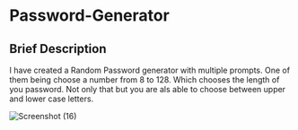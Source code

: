 # Password-Generator

## Brief Description
 I have created a Random Password generator with multiple prompts. One of them being choose a number from 8 to 128. Which chooses the length of you password.
 Not only that but you are als able to choose between upper and lower case letters. 


![Screenshot (16)](https://user-images.githubusercontent.com/79616150/112735613-a83dcf00-8f0a-11eb-9c30-110f293f73cb.png)
